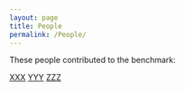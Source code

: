 ```yaml
---
layout: page
title: People
permalink: /People/
---
```


These people contributed to the benchmark:

[XXX](https://github.com/Khoury-srg/NN4SysBench)
[YYY](https://github.com/Khoury-srg/NN4SysBench)
[ZZZ](https://github.com/Khoury-srg/NN4SysBench)
